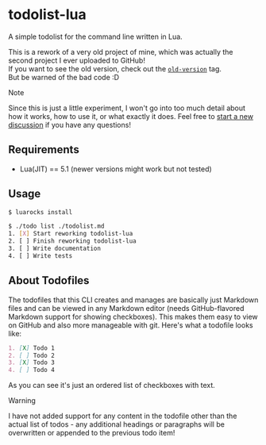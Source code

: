 # todolist-lua
A simple todolist for the command line written in Lua.

This is a rework of a very old project of mine, which was actually the second 
project I ever uploaded to GitHub!  
If you want to see the old version, check out the 
[`old-version`](https://github.com/skayo/todolist-lua/tree/old-version)
tag.  
But be warned of the bad code :D

> [!NOTE]  
> Since this is just a little experiment, I won't go into too much detail about
> how it works, how to use it, or what exactly it does. Feel free to 
> [start a new discussion](https://github.com/skayo/todolist-lua/discussions)
> if you have any questions!

## Requirements
- Lua(JIT) == 5.1 (newer versions might work but not tested)

## Usage
```bash
$ luarocks install

$ ./todo list ./todolist.md
1. [X] Start reworking todolist-lua
2. [ ] Finish reworking todolist-lua
3. [ ] Write documentation
4. [ ] Write tests
```

## About Todofiles
The todofiles that this CLI creates and manages are basically just Markdown files and can be viewed in any Markdown editor (needs GitHub-flavored Markdown support for showing checkboxes).
This makes them easy to view on GitHub and also more manageable with git.
Here's what a todofile looks like:
```markdown
1. [X] Todo 1
2. [ ] Todo 2
3. [X] Todo 3
4. [ ] Todo 4
```
As you can see it's just an ordered list of checkboxes with text.

> [!WARNING]
> I have not added support for any content in the todofile other than the actual list of todos - any additional headings or paragraphs will be overwritten or appended to the previous todo item!
